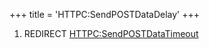 +++
title = 'HTTPC:SendPOSTDataDelay'
+++

1.  REDIRECT
    [HTTPC:SendPOSTDataTimeout](HTTPC:SendPOSTDataTimeout "wikilink")
